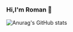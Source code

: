 ### Hi,I'm Roman 👋 


![Anurag's GitHub stats](https://github-readme-stats.vercel.app/api?username=TheBonD&show_icons=true&theme=gruvbox&hide=stars,issues,contribs)



<!--
**TheBonD/TheBonD** is a ✨ _special_ ✨ repository because its `README.md` (this file) appears on your GitHub profile.

Here are some ideas to get you started:

- 🔭 I’m currently working on ...
- 🌱 I’m currently learning ...
- 👯 I’m looking to collaborate on ...
- 🤔 I’m looking for help with ...
- 💬 Ask me about ...
- 📫 How to reach me: ...
- 😄 Pronouns: ...
- ⚡ Fun fact: ...
-->
